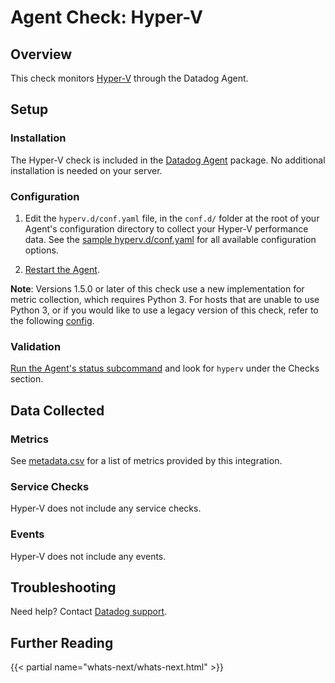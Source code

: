 # Agent Check: Hyper-V

## Overview

This check monitors [Hyper-V][1] through the Datadog Agent.

## Setup

### Installation

The Hyper-V check is included in the [Datadog Agent][2] package. No additional installation is needed on your server.

### Configuration

1. Edit the `hyperv.d/conf.yaml` file, in the `conf.d/` folder at the root of your Agent's configuration directory to collect your Hyper-V performance data. See the [sample hyperv.d/conf.yaml][3] for all available configuration options.

2. [Restart the Agent][4].

**Note**: Versions 1.5.0 or later of this check use a new implementation for metric collection, which requires Python 3. For hosts that are unable to use Python 3, or if you would like to use a legacy version of this check, refer to the following [config][9].

### Validation

[Run the Agent's status subcommand][5] and look for `hyperv` under the Checks section.

## Data Collected

### Metrics

See [metadata.csv][6] for a list of metrics provided by this integration.

### Service Checks

Hyper-V does not include any service checks.

### Events

Hyper-V does not include any events.

## Troubleshooting

Need help? Contact [Datadog support][7].

## Further Reading

{{< partial name="whats-next/whats-next.html" >}}

[1]: https://docs.microsoft.com/en-us/windows-server/virtualization/hyper-v/hyper-v-on-windows-server
[2]: https://app.datadoghq.com/account/settings/agent/latest
[3]: https://github.com/DataDog/integrations-core/blob/master/hyperv/datadog_checks/hyperv/data/conf.yaml.example
[4]: https://docs.datadoghq.com/agent/guide/agent-commands/#start-stop-and-restart-the-agent
[5]: https://docs.datadoghq.com/agent/guide/agent-commands/#agent-status-and-information
[6]: https://github.com/DataDog/integrations-core/blob/master/hyperv/metadata.csv
[7]: https://docs.datadoghq.com/help/
[9]: https://github.com/DataDog/integrations-core/blob/7.33.x/hyperv/datadog_checks/hyperv/data/conf.yaml.example